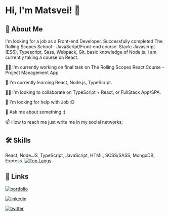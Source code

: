 
# Hi, I'm Matsvei! 👋


## 🚀 About Me
I'm looking for a job as a Front-end Developer. Successfully completed The Rolling Scopes School - JavaScript/Front-end course.
Stack: Javascript (ES6), Typescript, Sass, Webpack, Git, basic knowledge of Node.js. I am currently taking a course on React. 



👩‍💻 I'm currently working on final task on The Rolling Scopes React Course - Project Management App.

🧠 I'm currently learning React, Node.js, TypeScript.

👯‍♀️ I'm looking to collaborate on TypeScript + React, or FullStack App/SPA.

🤔 I'm looking for help with Job :D

💬 Ask me about something :)

📫 How to reach me just write me in my social networks;



## 🛠 Skills
React, Node.JS, TypeScript, JavaScript, HTML, SCSS/SASS, MongoDB, Express.
[![Top Langs](https://github-readme-stats.vercel.app/api/top-langs/?username=MatsveiDubaleka)](https://github.com/MatsveiDubaleka/github-readme-stats)
## 🔗 Links
[![portfolio](https://img.shields.io/badge/my_portfolio-000?style=for-the-badge&logo=github&logoColor=white)](https://katherineoelsner.com/)

[![linkedin](https://img.shields.io/badge/linkedin-0A66C2?style=for-the-badge&logo=linkedin&logoColor=white)](https://www.linkedin.com/in/matsvei-dubaleka-922a77231/)

[![twitter](https://img.shields.io/badge/twitter-1DA1F2?style=for-the-badge&logo=twitter&logoColor=white)](https://twitter.com/osobov29)
